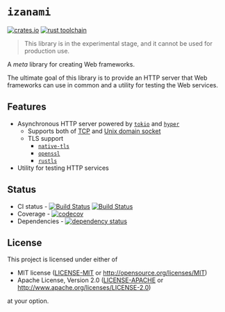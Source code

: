 # `izanami`

[![crates.io](https://img.shields.io/crates/v/izanami.svg)](https://crates.io/crates/izanami)
[![rust toolchain](https://img.shields.io/badge/rust%20toolchain-1.32.0%2B-yellowgreen.svg)](https://blog.rust-lang.org/2019/01/17/Rust-1.32.0.html)

> This library is in the experimental stage, and it cannot be used for production use.

A *meta* library for creating Web frameworks.

The ultimate goal of this library is to provide an HTTP server
that Web frameworks can use in common and a utility for testing
the Web services.

## Features

* Asynchronous HTTP server powered by [`tokio`] and [`hyper`]
  * Supports both of [TCP](./examples/tcp-server) and [Unix domain socket](./examples/uds-server)
  * TLS support
    - [`native-tls`](./examples/native-tls-server)
    - [`openssl`](./examples/openssl-server)
    - [`rustls`](./examples/rustls-server)
* Utility for testing HTTP services

## Status

* CI status - [![Build Status](https://travis-ci.org/ubnt-intrepid/izanami.svg?branch=master)](https://travis-ci.org/ubnt-intrepid/izanami) [![Build Status](https://ubnt-intrepid.visualstudio.com/izanami/_apis/build/status/izanami?branchName=master)](https://ubnt-intrepid.visualstudio.com/izanami/_build/latest?definitionId=1?branchName=master)
* Coverage - [![codecov](https://codecov.io/gh/ubnt-intrepid/izanami/branch/master/graph/badge.svg)](https://codecov.io/gh/ubnt-intrepid/izanami)
* Dependencies - [![dependency status](https://deps.rs/repo/github/ubnt-intrepid/izanami/status.svg)](https://deps.rs/repo/github/ubnt-intrepid/izanami)

## License

This project is licensed under either of

* MIT license ([LICENSE-MIT](./LICENSE-MIT) or http://opensource.org/licenses/MIT)
* Apache License, Version 2.0 ([LICENSE-APACHE](./LICENSE-APACHE) or http://www.apache.org/licenses/LICENSE-2.0)

at your option.

<!-- links -->

[`hyper`]: https://github.com/hyperium/hyper
[`tokio`]: https://github.com/tokio-rs/tokio
